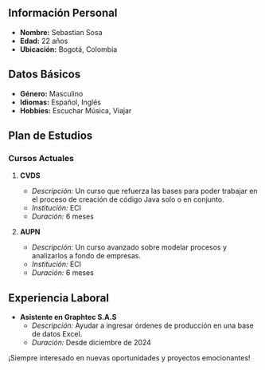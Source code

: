 ## Información Personal

- **Nombre:** Sebastian Sosa
- **Edad:** 22 años
- **Ubicación:** Bogotá, Colombia

## Datos Básicos

- **Género:** Masculino
- **Idiomas:** Español, Inglés
- **Hobbies:** Escuchar Música, Viajar

## Plan de Estudios

### Cursos Actuales
1. **CVDS**
   - _Descripción:_ Un curso que refuerza las bases para poder trabajar en el proceso de creación de código Java solo o en conjunto.
   - _Institución:_ ECI
   - _Duración:_ 6 meses

2. **AUPN**
   - _Descripción:_ Un curso avanzado sobre modelar procesos y analizarlos a fondo de empresas.
   - _Institución:_ ECI
   - _Duración:_ 6 meses

## Experiencia Laboral

- **Asistente en Graphtec S.A.S**
  - _Descripción:_ Ayudar a ingresar órdenes de producción en una base de datos Excel.
  - _Duración:_ Desde diciembre de 2024

¡Siempre interesado en nuevas oportunidades y proyectos emocionantes!
